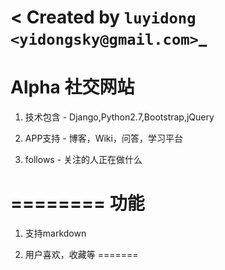 < Created by `luyidong <yidongsky@gmail.com>`_
========
Alpha 社交网站
========
1. 技术包含	-  Django,Python2.7,Bootstrap,jQuery

2. APP支持	- 博客，Wiki，问答，学习平台

3. follows	- 关注的人正在做什么

========
功能
========
1. 支持markdown

2. 用户喜欢，收藏等
=======

